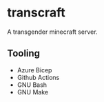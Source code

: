 # transcraft

A transgender minecraft server.

## Tooling

- Azure Bicep
- Github Actions
- GNU Bash
- GNU Make
